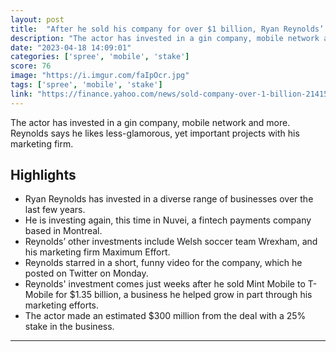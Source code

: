 ```yaml
---
layout: post
title:  "After he sold his company for over $1 billion, Ryan Reynolds’ investing spree continues with a fintech company that has ties to Binance and DraftKings"
description: "The actor has invested in a gin company, mobile network and more. Reynolds says he likes less-glamorous, yet important projects with his marketing firm."
date: "2023-04-18 14:09:01"
categories: ['spree', 'mobile', 'stake']
score: 76
image: "https://i.imgur.com/faIpOcr.jpg"
tags: ['spree', 'mobile', 'stake']
link: "https://finance.yahoo.com/news/sold-company-over-1-billion-214156340.html"
---
```


The actor has invested in a gin company, mobile network and more. Reynolds says he likes less-glamorous, yet important projects with his marketing firm.

## Highlights

- Ryan Reynolds has invested in a diverse range of businesses over the last few years.
- He is investing again, this time in Nuvei, a fintech payments company based in Montreal.
- Reynolds’ other investments include Welsh soccer team Wrexham, and his marketing firm Maximum Effort.
- Reynolds starred in a short, funny video for the company, which he posted on Twitter on Monday.
- Reynolds' investment comes just weeks after he sold Mint Mobile to T-Mobile for $1.35 billion, a business he helped grow in part through his marketing efforts.
- The actor made an estimated $300 million from the deal with a 25% stake in the business.

---
